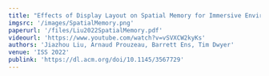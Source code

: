 ```yaml
---
title: "Effects of Display Layout on Spatial Memory for Immersive Environments"
imgsrc: '/images/SpatialMemory.png'
paperurl: '/files/Liu2022SpatialMemory.pdf'
videourl: 'https://www.youtube.com/watch?v=vSVXCW2kyKs'
authors: 'Jiazhou Liu, Arnaud Prouzeau, Barrett Ens, Tim Dwyer'
venue: 'ISS 2022'
publink: 'https://dl.acm.org/doi/10.1145/3567729'
---
```

